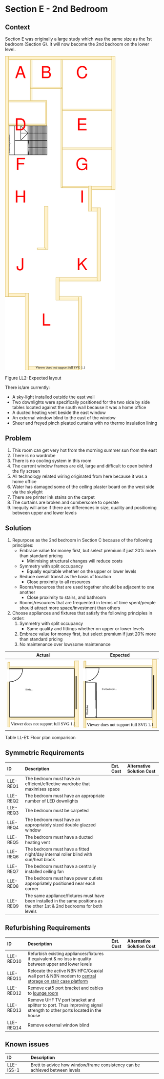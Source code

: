 # Section E - 2nd Bedroom

## Context

Section E was originally a large study which was the same size as the 1st bedroom (Section G). It will now become the 2nd bedroom on the lower level.

![TO-BE lower-level diagram](Lower-Level-TO-BE-sections.svg)

Figure LL2: Expected layout

There is/are currently:
* A sky-light installed outside the east wall
* Two downlights were specifically positioned for the two side by side tables located against the south wall because it was a home office
* A ducted heating vent beside the east window
* An external window blind to the east of the window
* Sheer and freyed pinch pleated curtains with no thermo insulation lining


## Problem

1. This room can get very hot from the morning summer sun from the east 
2. There is no wardrobe 
3. There is no cooling system in this room
4. The current window frames are old, large and difficult to open behind the fly screen
5. All technology related wiring originated from here because it was a home office
6. Water has damaged some of the ceiling plaster board on the west side via the skylight
6. There are printer ink stains on the carpet
7. The curtains are broken and cumbersome to operate
8. Inequity will arise if there are differences in size, quality and positioning between upper and lower levels


## Solution

1. Repurpose as the 2nd bedroom in Section C because of the following principles:
    * Embrace value for money first, but select premium if just 20% more than standard pricing
        - Minimising structural changes will reduce costs
    * Symmetry with split occupancy
        - Equally equitable whether on the upper or lower levels
    * Reduce overall transit as the basis of location
        - Close proximity to all resources
    * Rooms/resources that are used together should be adjacent to one another
        - Close proximity to stairs, and bathroom
    * Rooms/resources that are frequented in terms of time spent/people should attract more space/investment than others
2. Choose appliances and fixtures that satisfy the following principles in order:
    1. Symmetry with split occupancy 
        - Same quality and fittings whether on upper or lower levels 
    2. Embrace value for money first, but select premium if just 20% more than standard pricing
    3. No maintenance over low/some maintenance


|Actual|Expected|
|:---:|:---:|
|![AS-IS lower-level Section E diagram](Lower-Level-AS-IS-section-E.svg)|![TO-BE lower-level Section E diagram](Lower-Level-TO-BE-section-E.svg)|

Table LL-E1: Floor plan comparison


## Symmetric Requirements

|ID|Description|Est. Cost|Alternative Solution Cost|
|:---|:---|:---|:---|
|LLE-REQ1|The bedroom must have an efficient/effective wardrobe that maximises space|||
|LLE-REQ2|The bedroom must have an appropriate number of LED downlights|||
|LLE-REQ3|The bedroom must be carpeted|||
|LLE-REQ4|The bedroom must have an appropriately sized double glazzed window|||
|LLE-REQ5|The bedroom must have a ducted heating vent|||
|LLE-REQ6|The bedroom must have a fitted night/day internal roller blind with sun/heat block|||
|LLE-REQ7|The bedroom must have a centrally installed ceiling fan|||
|LLE-REQ8|The bedroom must have power outlets appropriately positioned near each corner|||
|LLE-REQ9|The same appliance/fixtures must have been installed in the same positions as the other 1st & 2nd bedrooms for both levels|||


## Refurbishing Requirements

|ID|Description|Est. Cost|Alternative Solution Cost|
|:---|:---|:---|:---|
|LLE-REQ10|Refurbish existing appliances/fixtures if equivalent & no loss in quality between upper and lower levels|||
|LLE-REQ11|Relocate the active NBN HFC/Coaxial wall port & NBN modem to [central storage on stair case platform](./section-DF-requirements.md)|||
|LLE-REQ12|Remove cat5 port bracket and cables to [lounge room](./section-K-requirements.md)|||
|LLE-REQ13|Remove UHF TV port bracket and splitter to port. Thus improving signal strength to other ports located in the house|||
|LLE-REQ14|Remove external window blind|||


## Known issues

|ID|Description|
|:---|:---|
|LLE-ISS-1|Brett to advice how window/frame consistency can be achieved between levels|
